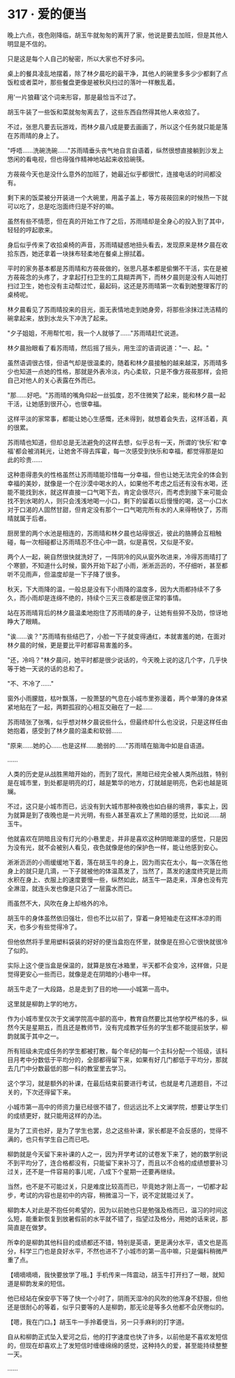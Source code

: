 <link rel="stylesheet" href="../styles/text.css" />
<h1>317 · 爱的便当</h1>

晚上六点，夜色刚降临，胡玉牛就匆匆的离开了家，他说是要去加班，但是其他人明显是不信的。

只是这是每个人自己的秘密，所以大家也不好多问。

桌上的餐具凌乱地摆着，除了林夕晨吃的最干净，其他人的碗里多多少少都剩了点饭粒或者菜叶，那些餐盘更像是被秋风扫过的落叶一样散乱着。

用'一片狼藉'这个词来形容，那是最恰当不过了。

胡玉牛装了一些饭和菜就匆匆离去了，这些东西自然得其他人来收拾了。

不过，张思凡要去玩游戏，而林夕晨八成是要去画画了，所以这个任务就只能是落在苏雨晴的身上了。

"呼唔……洗碗洗碗……"苏雨晴垂头丧气地自言自语着，纵然很想直接躺到沙发上悠闲的看电视，但也得强作精神地站起来收拾碗筷。

方莜莜今天也是没什么意外的加班了，她最近似乎都很忙，连接电话的时间都没有。

剩下来的饭菜被分开装进一个大碗里，用盖子盖上，等方莜莜回来的时候热一下就可以吃了，总是吃泡面终归是不好的嘛。

虽然有些不情愿，但在真的开始工作了之后，苏雨晴却是全身心的投入到了其中，轻轻的哼起歌来。

身后似乎传来了收拾桌椅的声音，苏雨晴疑惑地扭头看去，发现原来是林夕晨在收拾东西，她还拿着一块抹布轻柔地在餐桌上擦拭着。

平时的家务基本都是苏雨晴和方莜莜做的，张思凡基本都是偷懒不干活，实在是被方莜莜念的头疼了，才拿起打扫卫生的工具糊弄两下，而林夕晨则是没有人叫她打扫过卫生，她也没有主动帮过忙，最起码，这还是苏雨晴第一次看到她整理客厅的桌椅呢。

林夕晨看见了苏雨晴投来的目光，面无表情地走到她身旁，将那些涂抹过洗洁精的碗拿起来，放到水龙头下冲洗了起来。

"夕子姐姐，不用帮忙啦，我一个人就够了……"苏雨晴赶忙说道。

林夕晨抬眼看了看苏雨晴，然后摇了摇头，用生涩的语调说道："一、起。"

虽然语调很古怪，但语气却是很温柔的，随着和林夕晨接触的越来越深，苏雨晴多少也知道一点她的性格，那就是外表冷淡，内心柔软，只是不像方莜莜那样，会把自己对他人的关心表露在外而已。

"那……好吧。"苏雨晴的嘴角仰起一丝弧度，忍不住微笑了起来，能和林夕晨一起干活，让她感到很开心，也很幸福。

这样平淡的家常事，都能让她心生感慨，还未得到，就想着会失去，这样活着，真的很累。

苏雨晴也知道，但却总是无法避免的这样去想，似乎总有一天，所谓的'快乐'和'幸福'都会被消耗光，让她舍不得去挥霍，每一次感受到快乐和幸福，都觉得那是如此的珍贵……

这种患得患失的性格虽然让苏雨晴能珍惜每一分幸福，但也让她无法完全的体会到幸福的美妙，就像是一个在沙漠中喝水的人，如果他不考虑之后还有没有水喝，还能不能找到水，就这样直接一口气喝下去，肯定会很尽兴，而考虑到接下来可能会找不到水喝的人，则只会浅浅地喝一小口，剩下的留着以后慢慢的喝，这一小口水对于口渴的人固然甘甜，但肯定没有那个一口气喝完所有水的人来得畅快了，苏雨晴就属于后者。

厨房里的两个水池是相连的，苏雨晴和林夕晨也站得很近，彼此的胳膊会互相触碰，每一次相碰都让苏雨晴忍不住心中一跳，似是喜悦，又似是不安。

两个人一起，碗自然很快就洗好了，一阵阴冷的风从窗外吹进来，冷得苏雨晴打了个寒颤，不知道什么时候，窗外开始下起了小雨，淅淅沥沥的，不仔细听，甚至都听不见雨声，但温度却是一下子降了很多。

秋天，下大雨降的温，一般总是没有下小雨降的温度多，因为大雨都持续不了多久，而小雨却是连绵不绝的，持续个三天三夜都是很正常的事情。

站在苏雨晴背后的林夕晨温柔地抱住了苏雨晴的身子，让她有些猝不及防，惊讶地睁大了眼睛。

"诶……诶？"苏雨晴有些结巴了，小脸一下子就变得通红，本就害羞的她，在面对林夕晨的时候，更是要比平时都容易害羞的多。

"还，冷吗？"林夕晨问，她平时都是很少说话的，今天晚上说的这几个字，几乎快等于她一天说的话的总和了。

"不、不冷了……"

窗外小雨朦胧，枯叶飘落，一股萧瑟的气息在小城市里弥漫着，两个单薄的身体紧紧地贴在了一起，两颗孤寂的心相互交融在了一起……

苏雨晴张了张嘴，似乎想对林夕晨说些什么，但最终却什么也没说，只是这样任由她抱着，感受到了林夕晨的温柔和软弱……

"原来……她的心……也是这样……脆弱的……"苏雨晴在脑海中如是自语道。

……

人类的历史是从战胜黑暗开始的，而到了现代，黑暗已经完全被人类所战胜，特别是在城市里，到处都是明亮的灯，越是繁华的地方，灯就越是明亮，色彩也越是斑斓。

不过，这只是小城市而已，远没有到大城市那种夜晚也如白昼的境界，事实上，因为就算是到了夜晚也是一片光明，有些人甚至喜欢上了黑暗的感觉，比如说……胡玉牛。

他就喜欢在阴暗且没有灯光的小巷里走，并非是喜欢这种阴暗潮湿的感觉，只是因为没有光，就不会被别人看见，夜色就像是他的保护色一样，能让他感到安心。

淅淅沥沥的小雨缓缓地下着，落在胡玉牛的身上，因为雨实在太小，每一次落在他身上的就只是几滴，一下子就被他的体温蒸发了，当然了，蒸发的速度终究是比雨水积在身上、衣服上的速度要慢一些，纵然如此，胡玉牛一路走来，浑身也没有完全淋湿，就连头发也像是只沾了一层露水而已。

雨虽然不大，风吹在身上却格外的冷。

胡玉牛的身体虽然依旧强壮，但也不比以前了，穿着一身短袖走在这样冰凉的雨天，也多少有些觉得冷了。

但他依然将手里用塑料袋装的好好的便当盒抱在怀里，就像是在担心它很快就很冷了似的。

实际上这个便当盒是保温的，就算是放在冰箱里，半天都不会变冷，这样做，只是觉得更安心一些而已，就像是走在阴暗的小巷中一样。

胡玉牛走了一大段路，总是走到了目的地——小城第一高中。

这里就是柳韵上学的地方。

作为小城市里仅次于文澜学院高中部的高中，教育自然要比其他学校严格的多，纵然今天是星期五，而且还是教师节，没有完成教学任务的学生都不能提前放学，柳韵就属于其中之一。

所有班级未完成任务的学生都被打散，每个年纪的每一个主科分配一个班级，该科目月考中分数低于平均分的，全部都得留下来，如果有好几门都低于平均分，那就去几门中分数最低的那一科的教室里去学习。

这个学习，就是额外的补课，在最后结束前要进行考试，也就是考几道题目，不过关的，下次还得留下来。

小城市第一高中的师资力量已经很不错了，但远远比不上文澜学院，想要让学生们的成绩更好，就只能用这样的办法。

是为了工资也好，是为了学生也罢，总之这些补课，家长都是不会反感的，觉得不满的，也只有学生自己而已吧。

柳韵就是今天留下来补课的人之一，因为开学考试的试卷发下来了，她的数学别说不到平均分了，连合格都没有，只能留下来补习了，而且以不合格的成绩想要补习过关，还不是一件容易的事儿呢，八成下个星期一还要再继续。

当然，也不是不可能过关，只是难度比较高而已，毕竟她才刚上高一，一切都才起步，考试的内容也是初中的内容，稍微温习一下，说不定就能过关了。

柳韵本人对此是不抱任何希望的，因为以前她也只是勉强及格而已，温习的时间这么短，能重新恢复到放暑假前的水平就不错了，指望过及格分，用她的话来说，那简直是在做梦。

所幸的是柳韵其他科目的成绩都还不错，特别是英语，更是满分水平，语文也是高分，科学三门也是良好水平，不然也进不了小城市的第一高中嘛，只是偏科稍微严重了点。

【嘀嘀嘀嘀，我快要放学了哦。】手机传来一阵震动，胡玉牛打开扫了一眼，就知道是柳韵发来的短信。

他已经站在保安亭下等了快一个小时了，阴雨天湿冷的风吹的他浑身不舒服，但他还是很耐心的等着，似乎只要等的人是柳韵，那无论是等多久他都不会厌倦似的。

【嗯，我在门口。】胡玉牛一手拎着便当，另一只手麻利的打字道。

自从和柳韵正式坠入爱河之后，他的打字速度也快了许多，以前他是不喜欢发短信的，但现在却喜欢上了发短信时缠缠绵绵的感觉，这种持久的爱，甚至能持续整整一天。

……
